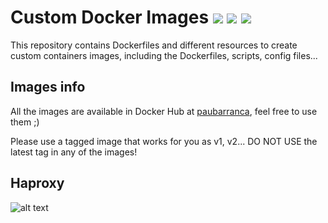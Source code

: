 # Custom Docker Images ![](https://img.shields.io/github/stars/paubarranca/docker-images) ![](https://img.shields.io/github/forks/paubarranca/docker-images) ![](https://img.shields.io/github/release//paubarranca/docker-images)

This repository contains Dockerfiles and different resources to create custom containers images, including the Dockerfiles, scripts, config files... 

## Images info

All the images are available in Docker Hub at [paubarranca](https://hub.docker.com/?namespace=paubarranca), feel free to use them ;)

Please use a tagged image that works for you as v1, v2... DO NOT USE the latest tag in any of the images!

## Haproxy

![alt text](https://i2.wp.com/blog.ichasco.com/wp-content/uploads/2017/06/compose-1-1.png?resize=453%2C261&ssl=1)
